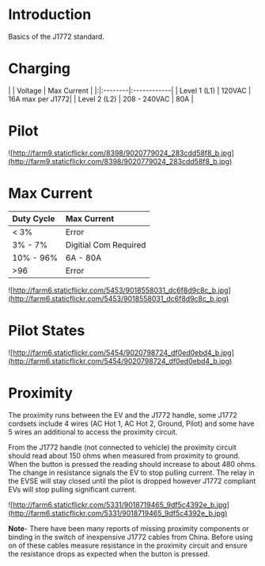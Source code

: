 # Introduction #

Basics of the J1772 standard.

# Charging #

| | Voltage | Max Current |
|:|:--------|:------------|
| Level 1 (L1) | 120VAC  | 16A max per J1772|
| Level 2 (L2) | 208 - 240VAC | 80A         |

# Pilot #

![http://farm9.staticflickr.com/8398/9020779024_283cdd58f8_b.jpg](http://farm9.staticflickr.com/8398/9020779024_283cdd58f8_b.jpg)


# Max Current #


| Duty Cycle | Max Current |
|:-----------|:------------|
| < 3%       | Error       |
| 3% - 7%    | Digitial Com Required |
| 10% - 96%  | 6A - 80A    |
| >96        | Error       |

![http://farm6.staticflickr.com/5453/9018558031_dc6f8d9c8c_b.jpg](http://farm6.staticflickr.com/5453/9018558031_dc6f8d9c8c_b.jpg)


# Pilot States #
![http://farm6.staticflickr.com/5454/9020798724_df0ed0ebd4_b.jpg](http://farm6.staticflickr.com/5454/9020798724_df0ed0ebd4_b.jpg)
# Proximity #
The proximity runs between the EV and the J1772 handle, some J1772 cordsets include 4 wires (AC Hot 1, AC Hot 2, Ground, Pilot) and some have 5 wires an additional to access the proximity circuit.

From the J1772 handle (not connected to vehicle) the proximity circuit should read about 150 ohms when measured from proximity to ground. When the button is pressed the reading should increase to about 480 ohms. The change in resistance signals the EV to stop pulling current. The relay in the EVSE will stay closed until the pilot is dropped however J1772 compliant EVs will stop pulling significant current.


![http://farm6.staticflickr.com/5331/9018719465_9df5c4392e_b.jpg](http://farm6.staticflickr.com/5331/9018719465_9df5c4392e_b.jpg)

**Note**- There have been many reports of missing proximity components or binding in the switch of inexpensive J1772 cables from China. Before using on of these cables measure resistance in the proximity circuit and ensure the resistance drops as expected when the button is pressed.